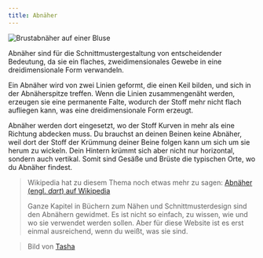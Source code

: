 ```yaml
---
title: Abnäher
---
```


![Brustabnäher auf einer Bluse](dart.jpg)

Abnäher sind für die Schnittmustergestaltung von entscheidender Bedeutung, da sie ein flaches, zweidimensionales Gewebe in eine dreidimensionale Form verwandeln.

Ein Abnäher wird von zwei Linien geformt, die einen Keil bilden, und sich in der Abnäherspitze treffen. Wenn die Linien zusammengenäht werden, erzeugen sie eine permanente Falte, wodurch der Stoff mehr nicht flach aufliegen kann, was eine dreidimensionale Form erzeugt.

Abnäher werden dort eingesetzt, wo der Stoff Kurven in mehr als eine Richtung abdecken muss. Du brauchst an deinen Beinen keine Abnäher, weil dort der Stoff der Krümmung deiner Beine folgen kann um sich um sie herum zu wickeln. Dein Hintern krümmt sich aber nicht nur horizontal, sondern auch vertikal. Somit sind Gesäße und Brüste die typischen Orte, wo du Abnäher findest.

> Wikipedia hat zu diesem Thema noch etwas mehr zu sagen: [Abnäher (engl. _dart_) auf Wikipedia](http://en.wikipedia.org/wiki/Dart_\(sewing\))
>
> Ganze Kapitel in Büchern zum Nähen und Schnittmusterdesign sind den Abnähern gewidmet. Es ist nicht so einfach, zu wissen, wie und wo sie verwendet werden sollen. Aber für diese Website ist es erst einmal ausreichend, wenn du weißt, was sie sind.

> Bild von [Tasha](http://bygumbygolly.com/2013/01/finished-1940s-simplicity-diamonds/)
